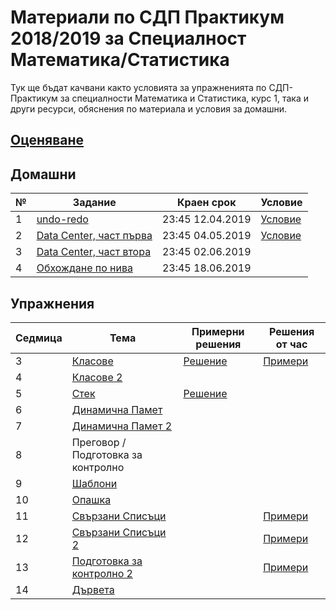 # Материали по СДП Практикум 2018/2019 за Специалност Математика/Статистика
Тук ще бъдат качвани както условията за упражненията по СДП-Практикум за специалности Математика и Статистика, курс 1, така и други ресурси, обяснения по материала и условия за домашни. 

## [Оценяване](GRADING.md)

## Домашни

| № | Задание | Краен срок | Условие |
| :- | ------- | ---------- | - |
| 1 | [undo-redo](https://learn.fmi.uni-sofia.bg/mod/assign/view.php?id=119423) | 23:45 12.04.2019 | [Условие](homeworks/01-undo-redo) |
| 2 | [Data Center, част първа](https://learn.fmi.uni-sofia.bg/mod/assign/view.php?id=120550) | 23:45 04.05.2019 | [Условие](homeworks/02-data-center-part-one) |
| 3 | [Data Center, част втора](https://learn.fmi.uni-sofia.bg/mod/assign/view.php?id=121622) | 23:45 02.06.2019 | |
| 4 | [Обхождане по нива](https://learn.fmi.uni-sofia.bg/mod/assign/view.php?id=122734) | 23:45 18.06.2019 | |

## Упражнения

| Седмица | Тема | Примерни решения | Решения от час |
| :------ | ---- | ---------------- | -------------- |
| 3       | [Класове](03-classes) | [Решение](03-classes/sample-solutions) | [Примери](03-classes/examples/counter-example.cpp) |
| 4       | [Класове 2](04-classes-2) | | |
| 5       | [Стек](05-stack) | [Решение](05-stack/sample-solutions) | |
| 6       | [Динамична Памет](06-dynamic-memory) | | |
| 7       | [Динамична Памет 2](07-dynamic-memory-2) | | |
| 8       | Преговор / Подготовка за контролно | | |
| 9       | [Шаблони](09-templates) | | |
| 10      | [Опашка](10-queues) | | |
| 11      | [Свързани Списъци](11-lists) | | [Примери](11-lists/sample-solutions/main.cpp) |
| 12      | [Свързани Списъци 2](12-lists-2) | | [Примери](12-lists-2/sample-solutions/example.cpp) |
| 13      | [Подготовка за контролно 2](13-exam-preparation) | | [Примери](13-exam-preparation/sample-solutions) |
| 14      | [Дървета](https://github.com/ivantenevvasilev/sdp-m-s-18-19/tree/master/14-trees) | | |
